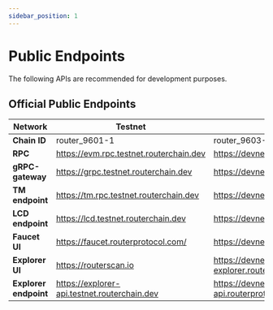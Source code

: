 ```yaml
---
sidebar_position: 1
---
```


# Public Endpoints

The following APIs are recommended for development purposes.

<!-- For maximum control and reliability, it's recommended to run your own Router node. This can be easily accomplished by following the intstruction given in this [git repository](https://github.com/router-protocol/router-chain). -->

## Official Public Endpoints

| Network               | Testnet                                        | Devnet                                         |
| --------------------- | ---------------------------------------------- | ---------------------------------------------- |
| **Chain ID**          | router_9601-1                                  | router_9603-1                                  |
| **RPC**               | https://evm.rpc.testnet.routerchain.dev        | https://devnet.evm.rpc.routerprotocol.com      |
| **gRPC-gateway**      | https://grpc.testnet.routerchain.dev           | https://devnet.grpc.routerprotocol.com         |
| **TM endpoint**       | https://tm.rpc.testnet.routerchain.dev         | https://devnet.tm.routerprotocol.com           |
| **LCD endpoint**      | https://lcd.testnet.routerchain.dev            | https://devnet.lcd.routerprotocol.com          |
| **Faucet UI**         | https://faucet.routerprotocol.com/             | https://devnet-faucet.routerprotocol.com       |
| **Explorer UI**       | https://routerscan.io       | https://devnet-explorer.routerprotocol.com     |
| **Explorer endpoint** | https://explorer-api.testnet.routerchain.dev   | https://devnet-explorer-api.routerprotocol.com |

<!-- ### API Docs

Please visit the [API reference](/api) to interact with these endpoints.


## Chain Registry

This repo contains a chain.json and assetlist.json for a number of cosmos-sdk based chains. A chain.json contains data that makes it easy to start running or interacting with a node.
- [Chain Registry](https://github.com/cosmos/chain-registry) : `https://github.com/cosmos/chain-registry`

:::tip
Did you know there is also an NPM package that fetch chain-registry data? <br/>
**Learn more** : [https://www.npmjs.com/package/chain-registry](https://www.npmjs.com/package/chain-registry)
:::


## Other providers

- [All That Node](https://www.allthatnode.com/osmosis.dsrv) : `https://www.allthatnode.com/osmosis.dsrv`
  - Features
    - Unlimited access to archive data
    - Faucet available
    - Automated updates
    - Technical support

- [DataHub](https://datahub.figment.io) : `https://datahub.figment.io` -->
